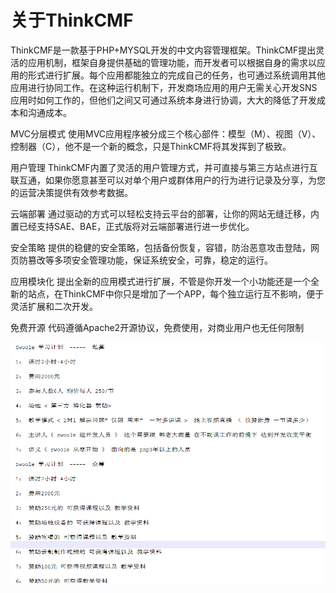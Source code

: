 # 关于ThinkCMF

ThinkCMF是一款基于PHP+MYSQL开发的中文内容管理框架。ThinkCMF提出灵活的应用机制，框架自身提供基础的管理功能，而开发者可以根据自身的需求以应用的形式进行扩展。每个应用都能独立的完成自己的任务，也可通过系统调用其他应用进行协同工作。在这种运行机制下，开发商场应用的用户无需关心开发SNS应用时如何工作的，但他们之间又可通过系统本身进行协调，大大的降低了开发成本和沟通成本。


MVC分层模式
使用MVC应用程序被分成三个核心部件：模型（M）、视图（V）、控制器（C），他不是一个新的概念，只是ThinkCMF将其发挥到了极致。

用户管理
ThinkCMF内置了灵活的用户管理方式，并可直接与第三方站点进行互联互通，如果你愿意甚至可以对单个用户或群体用户的行为进行记录及分享，为您的运营决策提供有效参考数据。

云端部署
通过驱动的方式可以轻松支持云平台的部署，让你的网站无缝迁移，内置已经支持SAE、BAE，正式版将对云端部署进行进一步优化。

安全策略
提供的稳健的安全策略，包括备份恢复，容错，防治恶意攻击登陆，网页防篡改等多项安全管理功能，保证系统安全，可靠，稳定的运行。

应用模块化
提出全新的应用模式进行扩展，不管是你开发一个小功能还是一个全新的站点，在ThinkCMF中你只是增加了一个APP，每个独立运行互不影响，便于灵活扩展和二次开发。

免费开源
代码遵循Apache2开源协议，免费使用，对商业用户也无任何限制

![](images/C5B9B72B547E8C0D24FA66D17091451D.jpg)